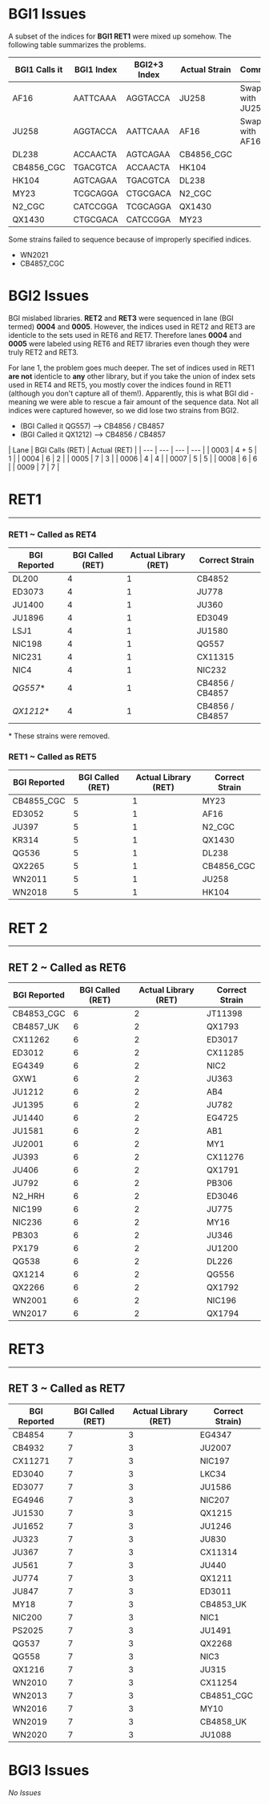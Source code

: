 # BGI1 Issues

A subset of the indices for __BGI1 RET1__ were mixed up somehow. The following table summarizes the problems.


| BGI1 Calls it | BGI1 Index | BGI2+3 Index  | Actual Strain | Comment            |
|---------------|------------|---------------|---------------|--------------------|
| AF16          | AATTCAAA   | AGGTACCA      | JU258         | Swapped with JU258 |
| JU258         | AGGTACCA   | AATTCAAA      | AF16          | Swapped with AF16  |
| DL238         | ACCAACTA   | AGTCAGAA      | CB4856_CGC    |                    |
| CB4856_CGC    | TGACGTCA   | ACCAACTA      | HK104         |                    |
| HK104         | AGTCAGAA   | TGACGTCA      | DL238         |                    |
| MY23          | TCGCAGGA   | CTGCGACA      | N2_CGC        |                    |
| N2_CGC        | CATCCGGA   | TCGCAGGA      | QX1430        |                    |
| QX1430        | CTGCGACA   | CATCCGGA      | MY23          |                    |

Some strains failed to sequence because of improperly specified indices.               

* WN2021
* CB4857_CGC

# BGI2 Issues

BGI mislabed libraries. __RET2__ and __RET3__ were sequenced in lane (BGI termed) __0004__ and __0005__. However, the indices used in RET2 and RET3 are identicle to the sets used in RET6 and RET7. Therefore lanes __0004__ and __0005__ were labeled using RET6 and RET7 libraries even though they were truly RET2 and RET3.

For lane 1, the problem goes much deeper. The set of indices used in RET1 __are not__ identicle to __any__ other library, but if you take the union of index sets used in RET4 and RET5, you mostly cover the indices found in RET1 (although you don't capture all of them!). Apparently, this is what BGI did - meaning we were able to rescue a fair amount of the sequence data. Not all indices were captured however, so we did lose two strains from BGI2.

* (BGI Called it QG557) --> CB4856 / CB4857
* (BGI Called it QX1212) --> CB4856 / CB4857


| Lane	 | BGI Calls (RET) |	Actual (RET) |
| --- | --- | --- | --- |
| 0003	 | 4 + 5 |	1 |
| 0004	 | 6	| 2 |
| 0005	 | 7	| 3 |
| 0006	 | 4	| 4 |
| 0007	 | 5	| 5 |
| 0008	 | 6	| 6 |
| 0009	 | 7	| 7 |

# RET1

---

### RET1 ~ Called as RET4

| BGI Reported | BGI Called (RET) | Actual Library (RET) | Correct Strain |
|--------------|------------------|----------------------|--------------------------------|
| DL200        | 4                | 1                    | CB4852                         |
| ED3073       | 4                | 1                    | JU778                          |
| JU1400       | 4                | 1                    | JU360                          |
| JU1896       | 4                | 1                    | ED3049                         |
| LSJ1         | 4                | 1                    | JU1580                         |
| NIC198       | 4                | 1                    | QG557                          |
| NIC231       | 4                | 1                    | CX11315                        |
| NIC4         | 4                | 1                    | NIC232                         |
| _QG557_*        | 4                | 1                    | CB4856 / CB4857                |
| _QX1212_*       | 4                | 1                    | CB4856 / CB4857                |

\* These strains were removed.

### RET1 ~ Called as RET5

| BGI Reported | BGI Called (RET) | Actual Library (RET) | Correct Strain |
|--------------|------------------|----------------------|--------------------------------|
| CB4855_CGC   | 5                | 1                    | MY23                           |
| ED3052       | 5                | 1                    | AF16                           |
| JU397        | 5                | 1                    | N2_CGC                         |
| KR314        | 5                | 1                    | QX1430                         |
| QG536        | 5                | 1                    | DL238                          |
| QX2265       | 5                | 1                    | CB4856_CGC                     |
| WN2011       | 5                | 1                    | JU258                          |
| WN2018       | 5                | 1                    | HK104                          |

# RET 2

---

## RET 2 ~ Called as RET6

| BGI Reported | BGI Called (RET) | Actual Library (RET) | Correct Strain |
|--------------|------------------|----------------------|--------------------------------|
| CB4853_CGC   | 6                | 2                    | JT11398                        |
| CB4857_UK    | 6                | 2                    | QX1793                         |
| CX11262      | 6                | 2                    | ED3017                         |
| ED3012       | 6                | 2                    | CX11285                        |
| EG4349       | 6                | 2                    | NIC2                           |
| GXW1         | 6                | 2                    | JU363                          |
| JU1212       | 6                | 2                    | AB4                            |
| JU1395       | 6                | 2                    | JU782                          |
| JU1440       | 6                | 2                    | EG4725                         |
| JU1581       | 6                | 2                    | AB1                            |
| JU2001       | 6                | 2                    | MY1                            |
| JU393        | 6                | 2                    | CX11276                        |
| JU406        | 6                | 2                    | QX1791                         |
| JU792        | 6                | 2                    | PB306                          |
| N2_HRH       | 6                | 2                    | ED3046                         |
| NIC199       | 6                | 2                    | JU775                          |
| NIC236       | 6                | 2                    | MY16                           |
| PB303        | 6                | 2                    | JU346                          |
| PX179        | 6                | 2                    | JU1200                         |
| QG538        | 6                | 2                    | DL226                          |
| QX1214       | 6                | 2                    | QG556                          |
| QX2266       | 6                | 2                    | QX1792                         |
| WN2001       | 6                | 2                    | NIC196                         |
| WN2017       | 6                | 2                    | QX1794                         |

# RET3

---

## RET 3 ~ Called as RET7

| BGI Reported | BGI Called (RET) | Actual Library (RET) | Correct Strain) | 
|--------------|------------------|----------------------|--------------------------------|
| CB4854       | 7                | 3                    | EG4347                         |
| CB4932       | 7                | 3                    | JU2007                         |
| CX11271      | 7                | 3                    | NIC197                         |
| ED3040       | 7                | 3                    | LKC34                          |
| ED3077       | 7                | 3                    | JU1586                         |
| EG4946       | 7                | 3                    | NIC207                         |
| JU1530       | 7                | 3                    | QX1215                         |
| JU1652       | 7                | 3                    | JU1246                         |
| JU323        | 7                | 3                    | JU830                          |
| JU367        | 7                | 3                    | CX11314                        |
| JU561        | 7                | 3                    | JU440                          |
| JU774        | 7                | 3                    | QX1211                         |
| JU847        | 7                | 3                    | ED3011                         |
| MY18         | 7                | 3                    | CB4853_UK                      |
| NIC200       | 7                | 3                    | NIC1                           |
| PS2025       | 7                | 3                    | JU1491                         |
| QG537        | 7                | 3                    | QX2268                         |
| QG558        | 7                | 3                    | NIC3                           |
| QX1216       | 7                | 3                    | JU315                          |
| WN2010       | 7                | 3                    | CX11254                        |
| WN2013       | 7                | 3                    | CB4851_CGC                     |
| WN2016       | 7                | 3                    | MY10                           |
| WN2019       | 7                | 3                    | CB4858_UK                      |
| WN2020       | 7                | 3                    | JU1088                         |


# BGI3 Issues

_No Issues_